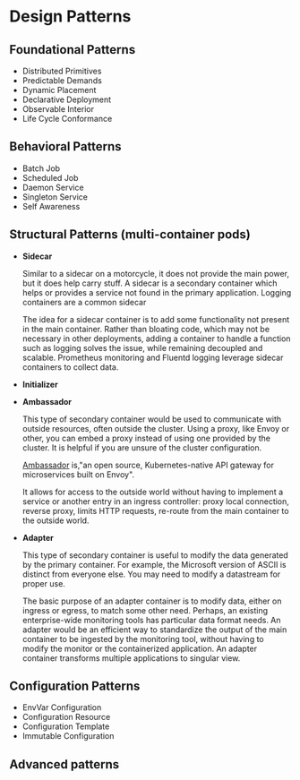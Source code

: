 # Design Patterns

## Foundational Patterns

- Distributed Primitives
- Predictable Demands
- Dynamic Placement
- Declarative Deployment
- Observable Interior
- Life Cycle Conformance

## Behavioral Patterns

- Batch Job
- Scheduled Job
- Daemon Service
- Singleton Service
- Self Awareness

## Structural Patterns (multi-container pods)

- **Sidecar**

   Similar to a sidecar on a motorcycle, it does not provide the main power, but it does help carry stuff. A sidecar is a secondary container which helps or provides a service not found in the primary application. Logging containers are a common sidecar

   The idea for a sidecar container is to add some functionality not present in the main container. Rather than bloating code, which may not be necessary in other deployments, adding a container to handle a function such as logging solves the issue, while remaining decoupled and scalable. Prometheus monitoring and Fluentd logging leverage sidecar containers to collect data.

- **Initializer**

- **Ambassador**

   This type of secondary container would be used to communicate with outside resources, often outside the cluster. Using a proxy, like Envoy or other, you can embed a proxy instead of using one provided by the cluster. It is helpful if you are unsure of the cluster configuration.

   [Ambassador](https://www.getambassador.io/) is,"an open source, Kubernetes-native API gateway for microservices built on Envoy".

   It allows for access to the outside world without having to implement a service or another entry in an ingress controller: proxy local connection, reverse proxy, limits HTTP requests, re-route from the main container to the outside world.

- **Adapter**

   This type of secondary container is useful to modify the data generated by the primary container. For example, the Microsoft version of ASCII is distinct from everyone else. You may need to modify a datastream for proper use.

   The basic purpose of an adapter container is to modify data, either on ingress or egress, to match some other need. Perhaps, an existing enterprise-wide monitoring tools has particular data format needs. An adapter would be an efficient way to standardize the output of the main container to be ingested by the monitoring tool, without having to modify the monitor or the containerized application. An adapter container transforms multiple applications to singular view.

## Configuration Patterns

- EnvVar Configuration
- Configuration Resource
- Configuration Template
- Immutable Configuration

## Advanced patterns
